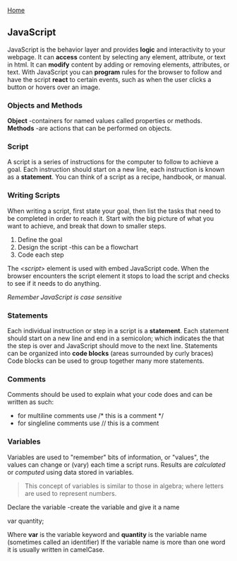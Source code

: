 [Home](README.md)

## JavaScript

JavaScript is the behavior layer and provides **logic** and interactivity to your webpage. It can **access** content by selecting any element, attribute, or text in html. It can **modify** content by adding or removing elements, attributes, or text. With JavaScript you can **program** rules for the browser to follow and have the script **react** to certain events, such as when the user clicks a button or hovers over an image.


### Objects and Methods

**Object** -containers for named values called properties or methods.
**Methods** -are actions that can be performed on objects.

### Script

A script is a series of instructions for the computer to follow to achieve a goal. Each instruction should start on a new line, each instruction is known as a **statement**. You can think of a script as a recipe, handbook, or manual.

### Writing Scripts

When writing a script, first state your goal, then list the tasks that need to be completed in order to reach it. Start with the big picture of what you want to achieve, and break that down to smaller steps.
  1. Define the goal
  1. Design the script -this can be a flowchart
  1. Code each step

The <*script*> element is used with embed JavaScript code. When  the browser encounters the script element it stops to load the script and checks to see if it needs to do anything.

*Remember JavaScript is case sensitive*

### Statements

Each individual instruction or step in a script is a **statement**. Each statement should start on a new line and end in a semicolon; which indicates the that the step is over and JavaScript should move to the next line. Statements can be organized into **code blocks** (areas surrounded by curly braces) Code blocks can be used to group together many more statements.

### Comments

Comments should be used to explain what your code does and can be written as such:
  - for multiline comments use /* this is a comment */
  - for singleline comments use // this is a comment

### Variables

Variables are used to "remember" bits of information, or "values", the values can change or (vary) each time a script runs. Results are *calculated* or *computed* using data stored in variables.

> This concept of variables is similar to those in algebra; where letters are used to represent numbers.

Declare the variable -create the variable and give it a name

var quantity;

Where **var** is the variable keyword and **quantity** is the variable name (sometimes called an identifier) If the variable name is more than one word it is usually written in camelCase.


